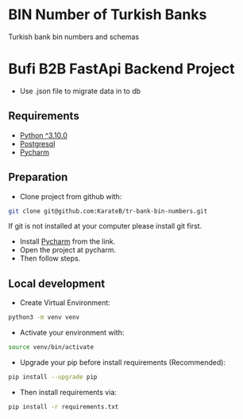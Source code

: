 # BIN Number of Turkish Banks
Turkish bank bin numbers and schemas

# Bufi B2B FastApi Backend Project
* Use .json file to migrate data in to db

## Requirements

* [Python ^3.10.0](https://www.python.org/ftp/python/3.10.0/Python-3.10.0.tgz)
* [Postgresql](https://www.postgresql.org)
* [Pycharm](https://www.jetbrains.com/pycharm)

## Preparation
* Clone project from github with:

```bash
git clone git@github.com:KarateB/tr-bank-bin-numbers.git
```
If git is not installed at your computer please install git first.
* Install [Pycharm](https://www.jetbrains.com/pycharm) from the link.
* Open the project at pycharm.
* Then follow steps.

## Local development

* Create Virtual Environment:

```bash
python3 -m venv venv
```

* Activate your environment with:

```bash
source venv/bin/activate 
```
* Upgrade your pip before install requirements (Recommended):

```bash
pip install --upgrade pip 
```
* Then install requirements via:

```bash
pip install -r requirements.txt 
```

